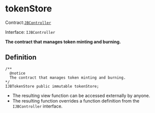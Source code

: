 # tokenStore

Contract:[`JBController`](../)​‌

Interface: `IJBController`

**The contract that manages token minting and burning.**

## Definition

```solidity
/** 
  @notice 
  The contract that manages token minting and burning.
*/
IJBTokenStore public immutable tokenStore;
```

* The resulting view function can be accessed externally by anyone. 
* The resulting function overrides a function definition from the `IJBController` interface.